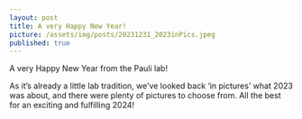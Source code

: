 ```yaml
---
layout: post
title: A very Happy New Year!
picture: /assets/img/posts/20231231_2023inPics.jpeg
published: true
---
```

A very Happy New Year from the Pauli lab! 

As it’s already a little lab tradition, we’ve looked back ‘in pictures’ what 2023 was about, and there were plenty of pictures to choose from. All the best for an exciting and fulfilling 2024!
